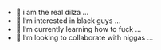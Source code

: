 - 👋 i am the real dilza ...
- 👀 I’m interested in black guys ...
- 🌱 I’m currently learning how to fuck ...
- 💞️ I’m looking to collaborate with niggas  ...
